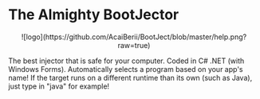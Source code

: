 # The Almighty BootJector
<div align="center">![logo](https://github.com/AcaiBerii/BootJect/blob/master/help.png?raw=true)</div>


The best injector that is safe for your computer. Coded in C# .NET (with Windows Forms).
Automatically selects a program based on your app's name!
If the target runs on a different runtime than its own (such as Java), just type in "java" for example!
